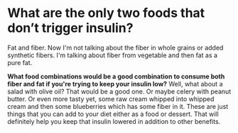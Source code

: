 # What are the only two foods that don’t trigger insulin?

Fat and fiber. Now I'm not talking about the fiber in whole grains or added synthetic fibers. I'm talking about fiber from vegetable and then fat as a pure fat.

**What food combinations would be a good combination to consume both fiber and fat if you're trying to keep your insulin low?** Well, what about a salad with olive oil? That would be a good one. Or maybe celery with peanut butter. Or even more tasty yet, some raw cream whipped into whipped cream and then some blueberries which has some fiber in it. These are just things that you can add to your diet either as a food or dessert. That will definitely help you keep that insulin lowered in addition to other benefits.